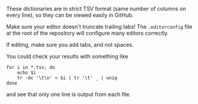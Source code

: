 These dictionaries are in strict TSV format (same number of columns on
every line), so they can be viewed easily in GitHub.

Make sure your editor doesn't truncate trailing tabs!  The
`.editorconfig` file at the root of the repository will configure many
editors correctly.

If editing, make sure you add tabs, and not spaces.

You could check your results with something like
```
for i in *.tsv; do
	echo $i
	tr -dc '\t\n' < $i | tr '\t' _ | uniq
done
```
and see that only one line is output from each file.
